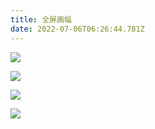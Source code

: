 ```yaml
---
title: 全屏画幅
date: 2022-07-06T06:26:44.781Z
---
```

![](images/icelake.jpg)

![](images/balloon.jfif)

![](images/re4wwu9.jpg)

![](images/fengye.jpg)
